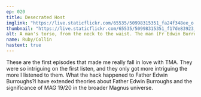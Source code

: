 ```yaml
---
ep: 020
title: Desecrated Host
imglink: "https://live.staticflickr.com/65535/50998315351_fa24f348ee_o.jpg"
thumbnail: "https://live.staticflickr.com/65535/50998315351_f17de83923_q.jpg"
alt: A man's torso, from the neck to the waist. The man (Fr Edwin Burroughs) is wearing a catholic priest's robe with a high round collar. He has a crucifix hanging around his neck. He is wearing a yellow stole, which is the only colour present.
name: Ruby/Collin
hastext: true
---
```

These are the first episodes that made me really fall in love with TMA. They were so intriguing on the first listen, and they only got more intriguing the more I listened to them. What the hack happened to Father Edwin Burroughs?I have extended theories about Father Edwin Burroughs and the significance of MAG 19/20 in the broader Magnus universe.